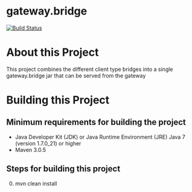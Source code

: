 # gateway.bridge 

[![Build Status][build-status-image]][build-status]

[build-status-image]: https://travis-ci.org/kaazing/gateway.bridge.svg?branch=develop
[build-status]: https://travis-ci.org/kaazing/gateway.bridge

# About this Project

This project combines the different client type bridges into a single gateway.bridge jar that can be served from the gateway

# Building this Project

## Minimum requirements for building the project
* Java Developer Kit (JDK) or Java Runtime Environment (JRE) Java 7 (version 1.7.0_21) or higher
* Maven 3.0.5

## Steps for building this project
0. mvn clean install
